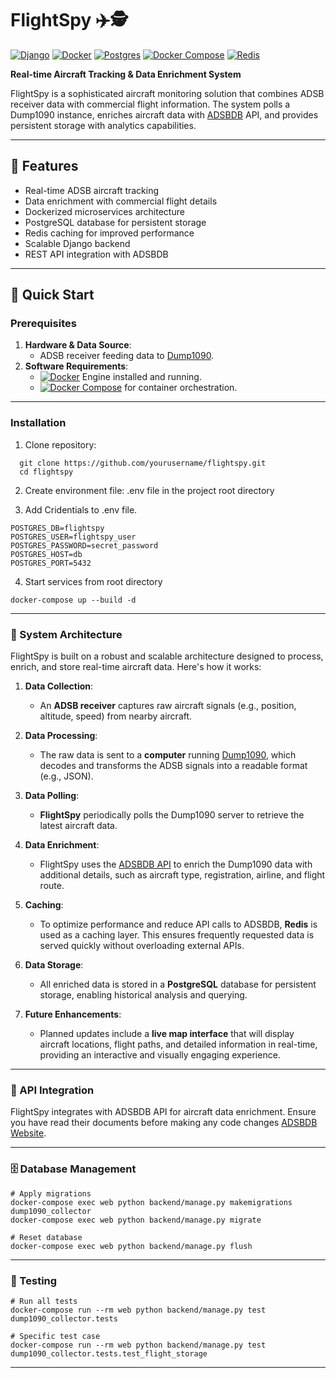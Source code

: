 # FlightSpy ✈️🕵️

[![Django](https://img.shields.io/badge/Django-5.1.5-brightgreen.svg)](https://www.djangoproject.com/)
[![Docker](https://img.shields.io/badge/Docker-27.3.1-blue.svg)](https://www.docker.com/)
[![Postgres](https://img.shields.io/badge/PostgreSQL-15.0-blue)](https://www.postgresql.org/)
[![Docker Compose](https://img.shields.io/badge/Docker_Compose-v2.30.3--desktop.1-blue.svg)](https://docs.docker.com/compose/)
[![Redis](https://img.shields.io/badge/Redis-7.0--alpine-red.svg)](https://redis.io/)

**Real-time Aircraft Tracking & Data Enrichment System**

FlightSpy is a sophisticated aircraft monitoring solution that combines ADSB receiver data with commercial flight information. The system polls a Dump1090 instance, enriches aircraft data with [ADSBDB](https://www.adsbdb.com/) API, and provides persistent storage with analytics capabilities.


---

## 🌟 Features

- Real-time ADSB aircraft tracking
- Data enrichment with commercial flight details
- Dockerized microservices architecture
- PostgreSQL database for persistent storage
- Redis caching for improved performance
- Scalable Django backend
- REST API integration with ADSBDB

---

## 🚀 Quick Start

### Prerequisites
1. **Hardware & Data Source**:
   - ADSB receiver feeding data to [Dump1090](https://github.com/flightaware/dump1090).
2. **Software Requirements**:
   - [![Docker](https://img.shields.io/badge/Docker-27.3.1-blue.svg)](https://www.docker.com/) Engine installed and running.
   - [![Docker Compose](https://img.shields.io/badge/Docker_Compose-v2.30.3--desktop.1-blue.svg)](https://docs.docker.com/compose/) for container orchestration.

---

### Installation
1. Clone repository:
 ```
   git clone https://github.com/yourusername/flightspy.git
   cd flightspy
```

2. Create environment file:
.env file in the project root directory

3. Add Cridentials to .env file.
```
POSTGRES_DB=flightspy
POSTGRES_USER=flightspy_user
POSTGRES_PASSWORD=secret_password
POSTGRES_HOST=db
POSTGRES_PORT=5432
```

4. Start services from root directory
```
docker-compose up --build -d
```

---


### 🔧 System Architecture

FlightSpy is built on a robust and scalable architecture designed to process, enrich, and store real-time aircraft data. Here's how it works:

1. **Data Collection**:
   - An **ADSB receiver** captures raw aircraft signals (e.g., position, altitude, speed) from nearby aircraft.

2. **Data Processing**:
   - The raw data is sent to a **computer** running [Dump1090](https://github.com/flightaware/dump1090), which decodes and transforms the ADSB signals into a readable format (e.g., JSON).

3. **Data Polling**:
   - **FlightSpy** periodically polls the Dump1090 server to retrieve the latest aircraft data.

4. **Data Enrichment**:
   - FlightSpy uses the [ADSBDB API](https://www.adsbdb.com/) to enrich the Dump1090 data with additional details, such as aircraft type, registration, airline, and flight route.

5. **Caching**:
   - To optimize performance and reduce API calls to ADSBDB, **Redis** is used as a caching layer. This ensures frequently requested data is served quickly without overloading external APIs.

6. **Data Storage**:
   - All enriched data is stored in a **PostgreSQL** database for persistent storage, enabling historical analysis and querying.

7. **Future Enhancements**:
   - Planned updates include a **live map interface** that will display aircraft locations, flight paths, and detailed information in real-time, providing an interactive and visually engaging experience.

---

### 📡 API Integration
FlightSpy integrates with ADSBDB API for aircraft data enrichment. Ensure you have read their documents
before making any code changes [ADSBDB Website](https://www.adsbdb.com/).

---

### 🗄️ Database Management
```
# Apply migrations
docker-compose exec web python backend/manage.py makemigrations dump1090_collector
docker-compose exec web python backend/manage.py migrate

# Reset database
docker-compose exec web python backend/manage.py flush
```

---

### 🧪 Testing
```
# Run all tests
docker-compose run --rm web python backend/manage.py test dump1090_collector.tests

# Specific test case
docker-compose run --rm web python backend/manage.py test dump1090_collector.tests.test_flight_storage
```

---